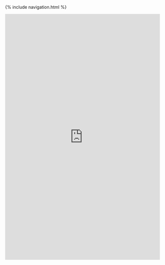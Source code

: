 {% include navigation.html %}

<iframe frameborder="0" width="100%" height="800px" src="https://replit.com/@CharlieZhu2/Charlie-T3-Individual-Code?lite=true#Main">
